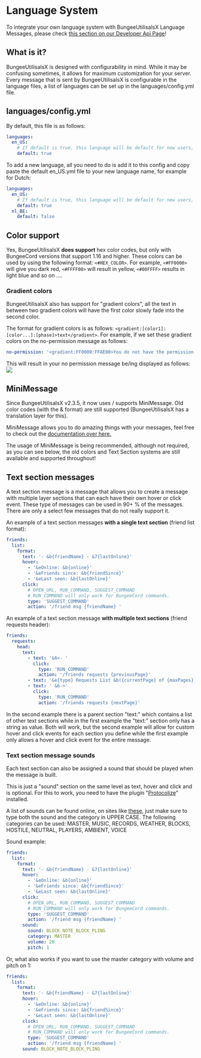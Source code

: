 # Language System

To integrate your own language system with BungeeUtilisalsX Language Messages, please check [this section on our Developer Api Page](api.md#custom-language-integration)!

## What is it?
BungeeUtilisalsX is designed with configurability in mind. While it may be confusing sometimes, it allows for maximum customization for your server.
Every message that is sent by BungeeUtilisalsX is configurable in the language files, a list of languages can be set up in the languages/config.yml file.

## languages/config.yml
By default, this file is as follows:
```yaml
languages:
  en_US:
    # If default is true, this language will be default for new users, if false, users will be able to select it.
    default: true
```

To add a new language, all you need to do is add it to this config and copy paste the default en_US.yml file to your new language name, for example for Dutch:
```yaml
languages:
  en_US:
    # If default is true, this language will be default for new users, if false, users will be able to select it.
    default: true
  nl_BE:
    default: false
```

## Color support
Yes, BungeeUtilisalsX **does support** hex color codes, but only with BungeeCord versions that support 1.16 and higher. These colors can be used by using the following format:
`<#HEX_COLOR>`. For example, `<#FF0000>` will give you dark red, `<#FFFF00>` will result in yellow, `<#00FFFF>` results in light blue and so on ....

### Gradient colors
BungeeUtilisalsX also has support for "gradient colors", all the text in between two gradient colors will have the first color slowly fade into the second color.

The format for gradient colors is as follows: `<gradient:[color1]:[color...]:[phase]>text</gradient>`. For example, if we set these gradient colors on the no-permission message as follows:
```yaml
no-permission: '<gradient:FF0000:FFAE00>You do not have the permission to do this!</gradient>'
```
This will result in your no permission message be/ing displayed as follows: <br />
![](https://i.imgur.com/NXh1Fby.png)

## MiniMessage
Since BungeeUtilisalsX v2.3.5, it now uses / supports MiniMessage. Old color codes (with the & format) are still supported (BungeeUtilisalsX has a translation layer for this).

MiniMessage allows you to do amazing things with your messages, feel free to check out the [documentation over here.](https://docs.adventure.kyori.net/minimessage/format.html)

The usage of MiniMessage is being recommended, although not required, as you can see below, the old colors and Text Section systems are still available and supported throughout!

## Text section messages
A text section message is a message that allows you to create a message with multiple layer sections that can each have their own hover or click event.
These type of messages can be used in 90+ % of the messages. There are only a select few messages that do not really support it.

An example of a text section messages **with a single text section** (friend list format):
```yaml
friends:
  list:
    format:
      text: '- &b{friendName} - &7{lastOnline}'
      hover:
        - '&eOnline: &b{online}'
        - '&eFriends since: &b{friendSince}'
        - '&eLast seen: &b{lastOnline}'
      click:
        # OPEN_URL, RUN_COMMAND, SUGGEST_COMMAND
        # RUN_COMMAND will only work for BungeeCord commands.
        type: 'SUGGEST_COMMAND'
        action: '/friend msg {friendName} '
```

An example of a text section message **with multiple text sections** (friend requests header):
```yaml
friends:
  requests:
    head:
      text:
        - text: '&6<- '
          click:
            type: 'RUN_COMMAND'
            action: '/friends requests {previousPage}'
        - text: '&e{type} Requests List &b({currentPage} of {maxPages})'
        - text: ' &6->'
          click:
            type: 'RUN_COMMAND'
            action: '/friends requests {nextPage}'
```

In the second example there is a parent section "text:" which contains a list of other text sections while in the first example the "text:" section only has a string as value.
Both will work, but the second example will allow for custom hover and click events for each section you define while the first example only allows a hover and click event for the entire message.

### Text section message sounds
Each text section can also be assigned a sound that should be played when the message is built.

This is just a "sound" section on the same level as text, hover and click and is optional. For this to work, you need to have the plugin "[Protocolize](https://www.spigotmc.org/resources/protocolize-protocollib-for-bungeecord-waterfall-velocity.63778/)" installed.

A list of sounds can be found online, on sites like [these](https://www.andre601.ch/Spigot-Sounds/), just make sure to type both the sound and the category in UPPER CASE.
The following categories can be used: MASTER, MUSIC, RECORDS, WEATHER, BLOCKS, HOSTILE, NEUTRAL, PLAYERS, AMBIENT, VOICE

Sound example:
```yaml
friends:
  list:
    format:
      text: '- &b{friendName} - &7{lastOnline}'
      hover:
        - '&eOnline: &b{online}'
        - '&eFriends since: &b{friendSince}'
        - '&eLast seen: &b{lastOnline}'
      click:
        # OPEN_URL, RUN_COMMAND, SUGGEST_COMMAND
        # RUN_COMMAND will only work for BungeeCord commands.
        type: 'SUGGEST_COMMAND'
        action: '/friend msg {friendName} '
      sound:
        sound: BLOCK_NOTE_BLOCK_PLING
        category: MASTER
        volume: 20
        pitch: 1
```

Or, what also works if you want to use the master category with volume and pitch on 1:
```yaml
friends:
  list:
    format:
      text: '- &b{friendName} - &7{lastOnline}'
      hover:
        - '&eOnline: &b{online}'
        - '&eFriends since: &b{friendSince}'
        - '&eLast seen: &b{lastOnline}'
      click:
        # OPEN_URL, RUN_COMMAND, SUGGEST_COMMAND
        # RUN_COMMAND will only work for BungeeCord commands.
        type: 'SUGGEST_COMMAND'
        action: '/friend msg {friendName} '
      sound: BLOCK_NOTE_BLOCK_PLING
```
